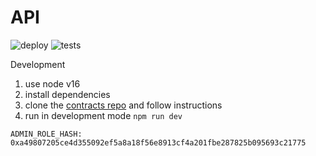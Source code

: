 # API

![deploy](https://github.com/fweb3/api/actions/workflows/deploy.yml/badge.svg)
![tests](https://github.com/fweb3/api/actions/workflows/test.yml/badge.svg)

Development

1. use node v16
2. install dependencies
3. clone the [contracts repo](http://github.com/fweb3/contracts) and follow instructions
4. run in development mode `npm run dev`

```
ADMIN_ROLE_HASH: 0xa49807205ce4d355092ef5a8a18f56e8913cf4a201fbe287825b095693c21775
```
